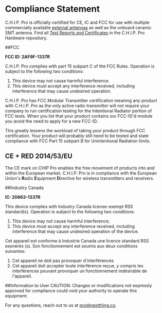 # Compliance Statement

C.H.I.P. Pro is officially certified for CE, IC and FCC for use with multiple commercially available [external antennas](https://docs.getchip.com/chip_pro_devkit.html#wifi-antenna) as well as the onboard ceramic SMT antenna. Find all [Test Reports and Certificates](https://github.com/NextThingCo/CHIP_Pro-Hardware/tree/master/Compliance) in the C.H.I.P. Pro Hardware repository.

##FCC

**FCC ID: 2AF9F-1337R**

C.H.I.P. Pro complies with part 15 subpart C of the FCC Rules. Operation is subject to the following two conditions: 

1. This device may not cause harmful interference. 
2. This device must accept any interference received, including interference that may cause undesired operation.

C.H.I.P. Pro has FCC Modular Transmitter certification meaning any product with C.H.I.P. Pro as the only active radio transmitter will not require your company to run certification testing for the Intentional Radiator portion of FCC tests. When you list that your product contains our FCC-ID'd module you avoid the need to apply for a new FCC-ID.

This greatly lessens the workload of taking your product through FCC certification. Your product will probably still need to be tested and state compliance with FCC Part 15 subpart B for Unintentional Radiation limits. 

## CE + RED 2014/53/EU

The CE mark on CHIP Pro enables the free movement of products into and within the European market. C.H.I.P. Pro is in compliance with the European Union's **R**adio **E**quipment **D**irective for wireless transmitters and receivers.

##Industry Canada

**IC: 20863-1337R**

This device complies with Industry Canada license-exempt RSS standard(s). Operation is subject to the following two conditions:

1. This device may not cause harmful interference;
2. This device must accept any interference received, including interference that may cause undesired operation of the device.

Cet appareil est conforme à Industrie Canada une licence standard RSS exonérés (s). Son fonctionnement est soumis aux deux conditions suivantes:
1. Cet appareil ne doit pas provoquer d'interférences
2. Cet appareil doit accepter toute interférence reçue, y compris les interférences pouvant provoquer un fonctionnement indésirable de l'appareil.

##Information to User
CAUTION: Changes or modifications not expressly approved for compliance could void your authority to operate this equipment.

For any questions, reach out to us at pro@nextthing.co.
